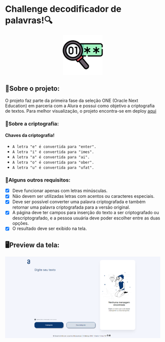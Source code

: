 # Challenge decodificador de palavras!🔍

 <p align="center">
     <img height="130" src="./img/Icone1.png">
 </p>
 
<h2>📌Sobre o projeto:</h2>
O projeto faz parte da primeira fase da seleção ONE (Oracle Next Education) em parceria com a Alura e possui como objetivo a criptografia de textos. Para melhor visualização, o projeto encontra-se em deploy <a href="https://julyannaalbuquer.github.io/challenge-decodificador/">aqui</a> 

### 🔐Sobre a criptografia:
#### Chaves da criptografia!
- ```A letra "e" é convertida para "enter".```
- ```A letra "i" é convertida para "imes".```
- ```A letra "a" é convertida para "ai".```
- ```A letra "o" é convertida para "ober".```
- ```A letra "u" é convertida para "ufat".```

### 📍Alguns outros requisitos:

- [x] Deve funcionar apenas com letras minúsculas.
- [x] Não devem ser utilizadas letras com acentos ou caracteres especiais.
- [x] Deve ser possível converter uma palavra criptografada e também retornar uma palavra criptografada para a versão original.
- [x] A página deve ter campos para inserção do texto a ser criptografado ou descriptografado, e a pessoa usuária deve poder escolher entre as duas opções.
- [x] O resultado deve ser exibido na tela.

<h2>🖥Preview da tela:</h2>
<img src="./img/tela.png">
